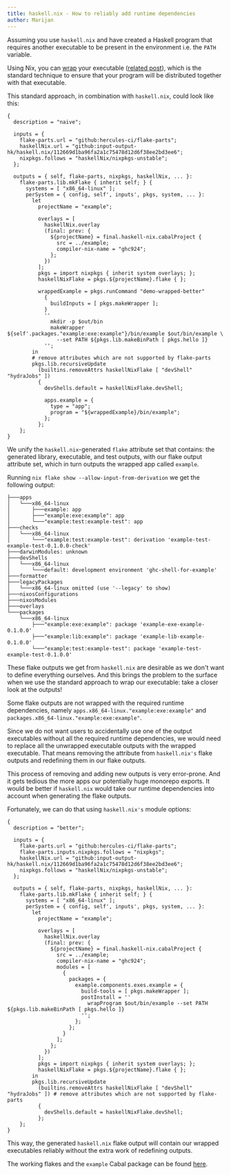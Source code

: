 ```yaml
---
title: haskell.nix - How to reliably add runtime dependencies
author: Marijan
---
```


Assuming you use `haskell.nix` and have created a Haskell program that requires another executable to be present in the environment i.e. the `PATH` variable.

Using Nix, you can [wrap](https://nixos.wiki/wiki/Nix_Cookbook#Wrapping_packages) your executable ([related post](/posts/2022-06-03-dont-override-and-wrap-only.html)), which is the standard technique to ensure that your program will be distributed together with that executable.

This standard approach, in combination with `haskell.nix`, could look like this:

```
{
  description = "naive";

  inputs = {
    flake-parts.url = "github:hercules-ci/flake-parts";
    haskellNix.url = "github:input-output-hk/haskell.nix/112669d1ba96fa2a1c75478d12d6f38ee2bd3ee6";
    nixpkgs.follows = "haskellNix/nixpkgs-unstable";
  };

  outputs = { self, flake-parts, nixpkgs, haskellNix, ... }:
    flake-parts.lib.mkFlake { inherit self; } {
      systems = [ "x86_64-linux" ];
      perSystem = { config, self', inputs', pkgs, system, ... }:
        let
          projectName = "example";

          overlays = [
            haskellNix.overlay
            (final: prev: {
              ${projectName} = final.haskell-nix.cabalProject {
                src = ../example;
                compiler-nix-name = "ghc924";
              };
            })
          ];
          pkgs = import nixpkgs { inherit system overlays; };
          haskellNixFlake = pkgs.${projectName}.flake { };

          wrappedExample = pkgs.runCommand "demo-wrapped-better"
            {
              buildInputs = [ pkgs.makeWrapper ];
            }
            ''
              mkdir -p $out/bin
              makeWrapper ${self'.packages."example:exe:example"}/bin/example $out/bin/example \
                --set PATH ${pkgs.lib.makeBinPath [ pkgs.hello ]}
            '';
        in
        # remove attributes which are not supported by flake-parts
        pkgs.lib.recursiveUpdate
          (builtins.removeAttrs haskellNixFlake [ "devShell" "hydraJobs" ])
          {
            devShells.default = haskellNixFlake.devShell;

            apps.example = {
              type = "app";
              program = "${wrappedExample}/bin/example";
            };
          };
    };
}
```

We unify the `haskell.nix`-generated `flake` attribute set that contains: the generated library, executable, and test outputs, with our flake output attribute set, which in turn outputs the wrapped app called `example`.

Running `nix flake show --allow-input-from-derivation` we get the following output:

```
├───apps
│   └───x86_64-linux
│       ├───example: app
│       ├───"example:exe:example": app
│       └───"example:test:example-test": app
├───checks
│   └───x86_64-linux
│       └───"example:test:example-test": derivation 'example-test-example-test-0.1.0.0-check'
├───darwinModules: unknown
├───devShells
│   └───x86_64-linux
│       └───default: development environment 'ghc-shell-for-example'
├───formatter
├───legacyPackages
│   └───x86_64-linux omitted (use '--legacy' to show)
├───nixosConfigurations
├───nixosModules
├───overlays
└───packages
    └───x86_64-linux
        ├───"example:exe:example": package 'example-exe-example-0.1.0.0'
        ├───"example:lib:example": package 'example-lib-example-0.1.0.0'
        └───"example:test:example-test": package 'example-test-example-test-0.1.0.0'
```

These flake outputs we get from `haskell.nix` are desirable as we don't want to define everything ourselves. And this brings the problem to the surface when we use the standard approach to wrap our executable: take a closer look at the outputs!

Some flake outputs are not wrapped with the required runtime dependencies, namely `apps.x86_64-linux."example:exe:example"` and `packages.x86_64-linux."example:exe:example"`.

Since we do not want users to accidentally use one of the output executables without all the required runtime dependencies, we would need to replace all the unwrapped executable outputs with the wrapped executable.
That means removing the attribute from `haskell.nix's` flake outputs and redefining them in our flake outputs.

This process of removing and adding new outputs is very error-prone. And it gets tedious the more apps our potentially huge monorepo exports. It would be better if `haskell.nix` would take our runtime dependencies into account when generating the flake outputs.

Fortunately, we can do that using `haskell.nix's` module options:

```
{
  description = "better";

  inputs = {
    flake-parts.url = "github:hercules-ci/flake-parts";
    flake-parts.inputs.nixpkgs.follows = "nixpkgs";
    haskellNix.url = "github:input-output-hk/haskell.nix/112669d1ba96fa2a1c75478d12d6f38ee2bd3ee6";
    nixpkgs.follows = "haskellNix/nixpkgs-unstable";
  };

  outputs = { self, flake-parts, nixpkgs, haskellNix, ... }:
    flake-parts.lib.mkFlake { inherit self; } {
      systems = [ "x86_64-linux" ];
      perSystem = { config, self', inputs', pkgs, system, ... }:
        let
          projectName = "example";

          overlays = [
            haskellNix.overlay
            (final: prev: {
              ${projectName} = final.haskell-nix.cabalProject {
                src = ../example;
                compiler-nix-name = "ghc924";
                modules = [
                  {
                    packages = {
                      example.components.exes.example = {
                        build-tools = [ pkgs.makeWrapper ];
                        postInstall = ''
                          wrapProgram $out/bin/example --set PATH ${pkgs.lib.makeBinPath [ pkgs.hello ]}
                        '';
                      };
                    };
                  }
                ];
              };
            })
          ];
          pkgs = import nixpkgs { inherit system overlays; };
          haskellNixFlake = pkgs.${projectName}.flake { };
        in
        pkgs.lib.recursiveUpdate
          (builtins.removeAttrs haskellNixFlake [ "devShell" "hydraJobs" ]) # remove attributes which are not supported by flake-parts
          {
            devShells.default = haskellNixFlake.devShell;
          };
    };
}
```

This way, the generated `haskell.nix` flake output will contain our wrapped executables reliably without the extra work of redefining outputs.

The working flakes and the `example` Cabal package can be found [here](https://git.sr.ht/~marijan/website/tree/main/item/examples/haskell-nix/wrap).
